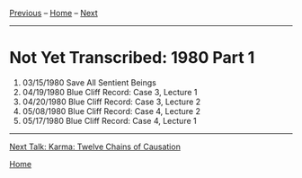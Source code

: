 <a name="0"></a>
[Previous](1980-01-20-Blue-Cliff-Record-Case-2-Talk-2#0) – 
[Home](index#1980) – 
[Next](1980-07-01-Karma-Twelve-Chains-Of-Causation#0)

---
# Not Yet Transcribed: 1980 Part 1

1. 03/15/1980 Save All Sentient Beings
1. 04/19/1980 Blue Cliff Record: Case 3, Lecture 1
1. 04/20/1980 Blue Cliff Record: Case 3, Lecture 2
1. 05/08/1980 Blue Cliff Record: Case 4, Lecture 2
1. 05/17/1980 Blue Cliff Record: Case 4, Lecture 1

---
[Next Talk: Karma: Twelve Chains of Causation](1980-07-01-Karma-Twelve-Chains-Of-Causation#0)

[Home](index#1980)
